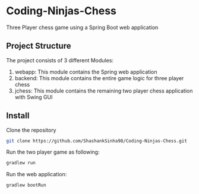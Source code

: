 # Coding-Ninjas-Chess
Three Player chess game  using a Spring Boot web application

## Project Structure
The project consists of 3 different Modules:
1. webapp: This module contains the Spring web application
2. backend: This module contains the entire game logic for three player chess
3. jchess: This module contains the remaining two player chess application with Swing GUI

## Install
Clone the repository
```sh
git clone https://github.com/ShashankSinha98/Coding-Ninjas-Chess.git
  ```

Run the two player game as following:
```sh
gradlew run
  ```

Run the web application:
```sh
gradlew bootRun
  ```
    
